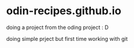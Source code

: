 # odin-recipes.github.io

doing a project from the oding project : D

doing simple prject but first time working with git
